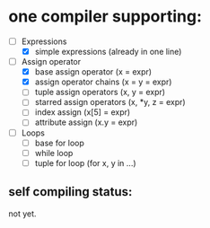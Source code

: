 # one compiler supporting:

- [ ] Expressions
    - [X] simple expressions (already in one line)
- [ ] Assign operator
    - [X] base assign operator (x = expr)
    - [X] assign operator chains (x = y = expr)
    - [ ] tuple assign operators (x, y = expr)
    - [ ] starred assign operators (x, *y, z = expr)
    - [ ] index assign (x[5] = expr)
    - [ ] attribute assign (x.y = expr)
- [ ] Loops
    - [ ] base for loop
    - [ ] while loop
    - [ ] tuple for loop     (for x, y in ...)

## self compiling status:
not yet.

